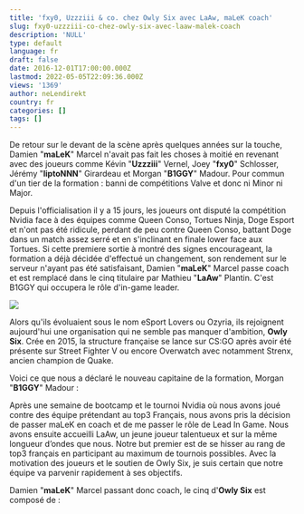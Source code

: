 ```yaml
---
title: 'fxy0, Uzzziii & co. chez Owly Six avec LaAw, maLeK coach'
slug: fxy0-uzzziii-co-chez-owly-six-avec-laaw-malek-coach
description: 'NULL'
type: default
language: fr
draft: false
date: 2016-12-01T17:00:00.000Z
lastmod: 2022-05-05T22:09:36.000Z
views: '1369'
author: neLendirekt
country: fr
categories: []
tags: []
---
```

De retour sur le devant de la scène après quelques années sur la touche, Damien "**maLeK**" Marcel n'avait pas fait les choses à moitié en revenant avec des joueurs comme Kévin "**Uzzziii**" Vernel, Joey "**fxy0**" Schlosser, Jérémy "**liptoNNN**" Girardeau et Morgan "**B1GGY**" Madour. Pour commun d'un tier de la formation : banni de compétitions Valve et donc ni Minor ni Major.

Depuis l'officialisation il y a 15 jours, les joueurs ont disputé la compétition Nvidia face à des équipes comme Queen Conso, Tortues Ninja, Doge Esport et n'ont pas été ridicule, perdant de peu contre Queen Conso, battant Doge dans un match assez serré et en s'inclinant en finale lower face aux Tortues. Si cette premiere sortie à montré des signes encourageant, la formation a déjà décidée d'effectué un changement, son rendement sur le serveur n'ayant pas été satisfaisant, Damien "**maLeK**" Marcel passe coach et est remplacé dans le cinq titulaire par Mathieu "**LaAw**" Plantin. C'est B1GGY qui occupera le rôle d'in-game leader.

![](/storage/images/58404a15130cf_owlysixpng)

Alors qu'ils évoluaient sous le nom eSport Lovers ou Ozyria, ils rejoignent aujourd'hui une organisation qui ne semble pas manquer d'ambition, **Owly Six**. Crée en 2015, la structure française se lance sur CS:GO après avoir été présente sur Street Fighter V ou encore Overwatch avec notamment Strenx, ancien champion de Quake.

Voici ce que nous a déclaré le nouveau capitaine de la formation, Morgan "**B1GGY**" Madour :

Après une semaine de bootcamp et le tournoi Nvidia où nous avons joué contre des équipe prétendant au top3 Français, nous avons pris la décision de passer maLeK en coach et de me passer le rôle de Lead In Game. Nous avons ensuite accueilli LaAw, un jeune joueur talentueux et sur la même longueur d’ondes que nous. Notre but premier est de se hisser au rang de top3 français en participant au maximum de tournois possibles. Avec la motivation des joueurs et le soutien de Owly Six, je suis certain que notre équipe va parvenir rapidement à ses objectifs. 

Damien "**maLeK**" Marcel passant donc coach, le cinq d'**Owly Six** est composé de : 
